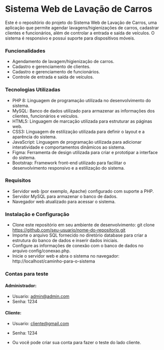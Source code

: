 <h1>Sistema Web de Lavação de Carros</h1>
Este é o repositório do projeto do Sistema Web de Lavação de Carros, uma aplicação que permite agendar lavagens/higienizações de carros, cadastrar clientes e funcionários, além de controlar a entrada e saída de veículos. O sistema é responsivo e possui suporte para dispositivos móveis.

<h3>Funcionalidades</h3>

- Agendamento de lavagem/higienização de carros.
- Cadastro e gerenciamento de clientes.
- Cadastro e gerenciamento de funcionários.
- Controle de entrada e saída de veículos.

<h3>Tecnologias Utilizadas</h3>

- PHP 8: Linguagem de programação utilizada no desenvolvimento do sistema.
- MySQL: Banco de dados utilizado para armazenar as informações dos clientes, funcionários e veículos.
- HTML5: Linguagem de marcação utilizada para estruturar as páginas web.
- CSS3: Linguagem de estilização utilizada para definir o layout e a aparência do sistema.
- JavaScript: Linguagem de programação utilizada para adicionar interatividade e comportamentos dinâmicos ao sistema.
- Figma: Ferramenta de design utilizada para criar e prototipar a interface do sistema.
- Bootstrap: Framework front-end utilizado para facilitar o desenvolvimento responsivo e a estilização do sistema.

<h3>Requisitos</h3>

- Servidor web (por exemplo, Apache) configurado com suporte a PHP.
- Servidor MySQL para armazenar o banco de dados.
- Navegador web atualizado para acessar o sistema.

<h3>Instalação e Configuração</h3>

- Clone este repositório em seu ambiente de desenvolvimento:
  git clone https://github.com/seu-usuario/nome-do-repositorio.git
- Importe o arquivo SQL fornecido no diretório database para criar a estrutura do banco de dados e inserir dados iniciais.
- Configure as informações de conexão com o banco de dados no arquivo config/conexao.php.
- Inicie o servidor web e abra o sistema no navegador:
  http://localhost/caminho-para-o-sistema

<h3>Contas para teste</h3>

<h4>Administrador:</h4>

- Usuario: admin@admin.com
- Senha: 1234

<h4>Cliente:</h4>

- Usuario: cliente@gmail.com
- Senha: 1234

- Ou você pode criar sua conta para fazer o teste do lado cliente.



  
